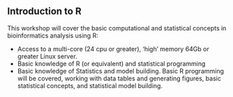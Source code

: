 Introduction to R
-----------

This workshop will cover the basic computational and statistical concepts in bioinformatics analysis using R:

* Access to a multi-core (24 cpu or greater), ‘high’ memory 64Gb or greater Linux server.
* Basic knowledge of R (or equivalent) and statistical programming
* Basic knowledge of Statistics and model building. Basic R programming will be covered, working with data tables and generating figures, basic statistical concepts, and statistical model building.
